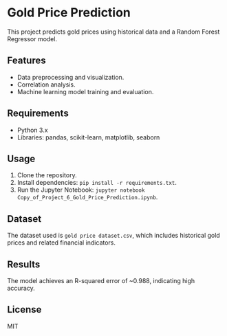 # Gold Price Prediction

This project predicts gold prices using historical data and a Random Forest Regressor model.

## Features
- Data preprocessing and visualization.
- Correlation analysis.
- Machine learning model training and evaluation.

## Requirements
- Python 3.x
- Libraries: pandas, scikit-learn, matplotlib, seaborn

## Usage
1. Clone the repository.
2. Install dependencies: `pip install -r requirements.txt`.
3. Run the Jupyter Notebook: `jupyter notebook Copy_of_Project_6_Gold_Price_Prediction.ipynb`.

## Dataset
The dataset used is `gold price dataset.csv`, which includes historical gold prices and related financial indicators.

## Results
The model achieves an R-squared error of ~0.988, indicating high accuracy.

## License
MIT
